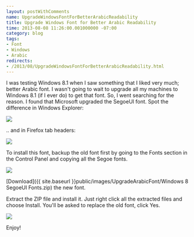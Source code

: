 ```yaml
---
layout: postWithComments
name: UpgradeWindowsFontForBetterArabicReadability
title: Upgrade Windows Font for Better Arabic Readability
time: 2013-08-08 11:26:00.001000000 -07:00
category: blog
tags:
- Font
- Windows
- Arabic
redirects:
- /2013/08/UpgradeWindowsFontForBetterArabicReadability.html
---
```

I was testing Windows 8.1 when I saw something that I liked very much; better Arabic font. I wasn't going to wait to upgrade all my machines to Windows 8.1 (if I ever do) to get that font. So, I went searching for the reason. I found that Microsoft upgraded the SegoeUI font. Spot the difference in Windows Explorer:

<a href="{{ site.baseurl }}public/images/UpgradeArabicFont/ArabicFont-FilesInWinExplorer-BeforeAndAfter-big.png">
    <img class="imageInCenter" src="{{ site.baseurl }}public/images/UpgradeArabicFont/ArabicFont-FilesInWinExplorer-BeforeAndAfter.png">
</a>

.. and in Firefox tab headers:

<a href="{{ site.baseurl }}public/images/UpgradeArabicFont/ArabicFont-HeaderInFirefox-BeforeAndAfer.png">
    <img class="imageInCenter" src="{{ site.baseurl }}public/images/UpgradeArabicFont/ArabicFont-HeaderInFirefox-BeforeAndAfer.png">
</a>

To install this font, backup the old font first by going to the Fonts section in the Control Panel and copying all the Segoe fonts.

<a href="{{ site.baseurl }}public/images/UpgradeArabicFont/BackupSegoeFont-big.png">
    <img class="imageInCenter" src="{{ site.baseurl }}public/images/UpgradeArabicFont/BackupSegoeFont.png">
</a>

[Download]({{ site.baseurl }}public/images/UpgradeArabicFont/Windows 8 SegoeUI Fonts.zip) the new font.

Extract the ZIP file and install it. Just right click all the extracted files and choose Install.
You'll be asked to replace the old font, click Yes.

<a href="{{ site.baseurl }}public/images/UpgradeArabicFont/ArabicFont-ReplaceFont.png"><img style="float: center" src="{{ site.baseurl }}public/images/UpgradeArabicFont/ArabicFont-ReplaceFont.png"></a>

Enjoy!
